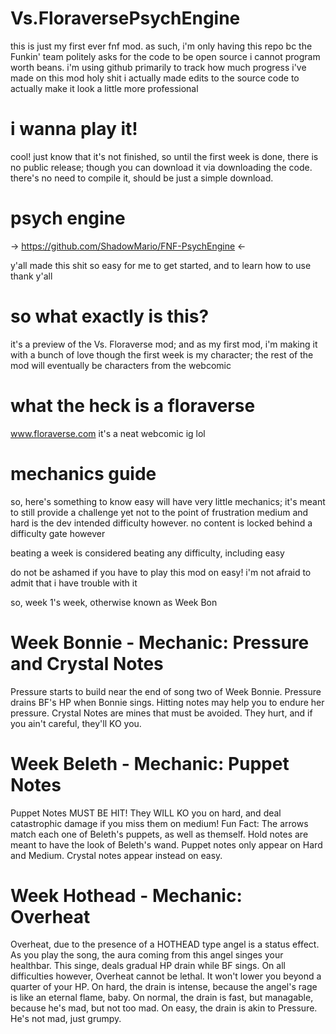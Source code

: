 # Vs.FloraversePsychEngine
this is just my first ever fnf mod.
as such, i'm only having this repo bc the Funkin' team politely asks for the code to be open source
i cannot program worth beans. i'm using github primarily to track how much progress i've made on this mod
holy shit
i actually made edits to the source code to actually make it look a little more professional

# i wanna play it!
cool! just know that it's not finished, so until the first week is done, there is no public release; though you can download it via downloading the code.
there's no need to compile it, should be just a simple download.


# psych engine
-> https://github.com/ShadowMario/FNF-PsychEngine <- 

y'all made this shit so easy for me to get started, and to learn how to use
thank y'all

# so what exactly is this?
it's a preview of the Vs. Floraverse mod; and as my first mod, i'm making it with a bunch of love
though the first week is my character; the rest of the mod will eventually be characters from the webcomic 

# what the heck is a floraverse
www.floraverse.com
it's a neat webcomic ig lol

# mechanics guide
so, here's something to know
easy will have very little mechanics; it's meant to still provide a challenge yet not to the point of frustration
medium and hard is the dev intended difficulty however. no content is locked behind a difficulty gate however

beating a week is considered beating any difficulty, including easy

do not be ashamed if you have to play this mod on easy! i'm not afraid to admit that i have trouble with it

so, week 1's week, otherwise known as Week Bon

# Week Bonnie - Mechanic: Pressure and Crystal Notes
Pressure starts to build near the end of song two of Week Bonnie. Pressure drains BF's HP when Bonnie sings. Hitting notes may help you to endure her pressure.
Crystal Notes are mines that must be avoided. They hurt, and if you ain't careful, they'll KO you. 

# Week Beleth - Mechanic: Puppet Notes
Puppet Notes MUST BE HIT! They WILL KO you on hard, and deal catastrophic damage if you miss them on medium! 
Fun Fact: The arrows match each one of Beleth's puppets, as well as themself. Hold notes are meant to have the look of Beleth's wand.
Puppet notes only appear on Hard and Medium. 
Crystal notes appear instead on easy. 

# Week Hothead - Mechanic: Overheat
Overheat, due to the presence of a HOTHEAD type angel is a status effect. As you play the song, the aura coming from this angel singes your healthbar. 
This singe, deals gradual HP drain while BF sings. On all difficulties however, Overheat cannot be lethal. It won't lower you beyond a quarter of your HP. 
On hard, the drain is intense, because the angel's rage is like an eternal flame, baby. 
On normal, the drain is fast, but managable, because he's mad, but not too mad.
On easy, the drain is akin to Pressure. He's not mad, just grumpy. 

